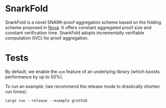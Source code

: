 # SnarkFold

SnarkFold is a novel SNARK-proof aggregation scheme based on the folding scheme proposed in [Nova](https://par.nsf.gov/servlets/purl/10440508). It offers constant aggregated proof size and constant verification time. SnarkFold adopts incrementally verifiable computation (IVC) for proof aggregation.


# Tests 
By default, we enable the `asm` feature of an underlying library (which boosts performance by up to 50\%).

To run an example: (we recommend the release mode to drastically shorten run times):
```text
cargo run --release --example groth16
```
